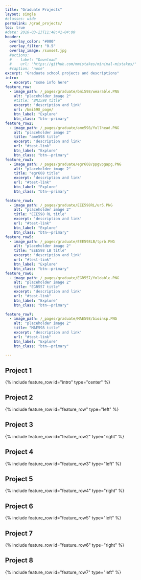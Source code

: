 ```yaml
---
title: "Graduate Projects"
layout: single
#classes: wide
permalink: /grad_projects/
toc: true
#date: 2016-03-23T11:48:41-04:00
header:
  overlay_color: "#000"
  overlay_filter: "0.5"
  overlay_image: /sunset.jpg
  #actions:
  #  - label: "Download"
  #    url: "https://github.com/mmistakes/minimal-mistakes/"
  #caption: "none"
excerpt: "Graduate school projects and descriptions"
intro: 
  - excerpt: "some info here" 
feature_row:
  - image_path: /_pages/graduate/bmi598/wearable.PNG
    alt: "placeholder image 2"
    #title: "BMI598 title"
    excerpt: 'description and link'
    url: /bmi598_page/
    btn_label: "Explore"
    btn_class: "btn--primary"
feature_row2:    
  - image_path: /_pages/graduate/ame598/fullhead.PNG
    alt: "placeholder image 2"
    title: "ame598 title"
    excerpt: 'description and link'
    url: "#test-link"
    btn_label: "Explore"
    btn_class: "btn--primary"
feature_row3:    
  - image_path: /_pages/graduate/egr608/ppgvpgapg.PNG
    alt: "placeholder image 2"
    title: "egr608 title"
    excerpt: 'description and link'
    url: "#test-link"
    btn_label: "Explore"
    btn_class: "btn--primary"
    
feature_row4:
  - image_path: /_pages/graduate/EEE598RL/ur5.PNG
    alt: "placeholder image 2"
    title: "EEE598 RL title"
    excerpt: 'description and link'
    url: "#test-link"
    btn_label: "Explore"
    btn_class: "btn--primary"
feature_row5:   
  - image_path: /_pages/graduate/EEE598LB/tprb.PNG
    alt: "placeholder image 2"
    title: "EEE598 LB title"
    excerpt: 'description and link'
    url: "#test-link"
    btn_label: "Explore"
    btn_class: "btn--primary"
feature_row6:  
  - image_path: /_pages/graduate/EGR557/foldable.PNG
    alt: "placeholder image 2"
    title: "EGR557 title"
    excerpt: 'description and link'
    url: "#test-link"
    btn_label: "Explore"
    btn_class: "btn--primary"
    
feature_row7:
  - image_path: /_pages/graduate/MAE598/bioinsp.PNG
    alt: "placeholder image 2"
    title: "MAE598 title"
    excerpt: 'description and link'
    url: "#test-link"
    btn_label: "Explore"
    btn_class: "btn--primary"
    
---
```

## Project 1
{% include feature_row id="intro" type="center" %}
## Project 2
{% include feature_row id="feature_row" type="left" %}
## Project 3
{% include feature_row id="feature_row2" type="right" %}
## Project 4
{% include feature_row id="feature_row3" type="left" %}
## Project 5
{% include feature_row id="feature_row4" type="right" %}
## Project 6
{% include feature_row id="feature_row5" type="left" %}
## Project 7
{% include feature_row id="feature_row6" type="right" %}
## Project 8
{% include feature_row id="feature_row7" type="left" %}
